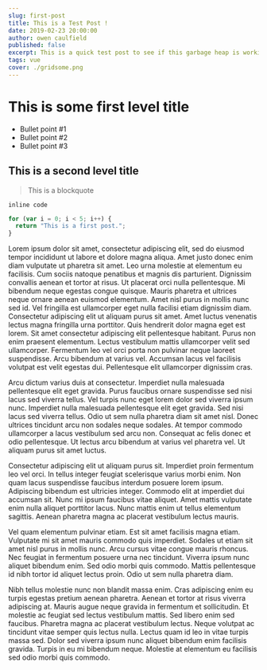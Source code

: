 ```yaml
---
slug: first-post
title: This is a Test Post !
date: 2019-02-23 20:00:00
author: owen caulfield
published: false
excerpt: This is a quick test post to see if this garbage heap is working.
tags: vue
cover: ./gridsome.png
---
```


# This is some first level title

- Bullet point #1
- Bullet point #2
- Bullet point #3

## This is a second level title

> This is a blockquote

`inline code`

```js
for (var i = 0; i < 5; i++) {
  return "This is a first post.";
}
```

Lorem ipsum dolor sit amet, consectetur adipiscing elit, sed do eiusmod tempor incididunt ut labore et dolore magna aliqua. Amet justo donec enim diam vulputate ut pharetra sit amet. Leo urna molestie at elementum eu facilisis. Cum sociis natoque penatibus et magnis dis parturient. Dignissim convallis aenean et tortor at risus. Ut placerat orci nulla pellentesque. Mi bibendum neque egestas congue quisque. Mauris pharetra et ultrices neque ornare aenean euismod elementum. Amet nisl purus in mollis nunc sed id. Vel fringilla est ullamcorper eget nulla facilisi etiam dignissim diam. Consectetur adipiscing elit ut aliquam purus sit amet. Amet luctus venenatis lectus magna fringilla urna porttitor. Quis hendrerit dolor magna eget est lorem. Sit amet consectetur adipiscing elit pellentesque habitant. Purus non enim praesent elementum. Lectus vestibulum mattis ullamcorper velit sed ullamcorper. Fermentum leo vel orci porta non pulvinar neque laoreet suspendisse. Arcu bibendum at varius vel. Accumsan lacus vel facilisis volutpat est velit egestas dui. Pellentesque elit ullamcorper dignissim cras.

Arcu dictum varius duis at consectetur. Imperdiet nulla malesuada pellentesque elit eget gravida. Purus faucibus ornare suspendisse sed nisi lacus sed viverra tellus. Vel turpis nunc eget lorem dolor sed viverra ipsum nunc. Imperdiet nulla malesuada pellentesque elit eget gravida. Sed nisi lacus sed viverra tellus. Odio ut sem nulla pharetra diam sit amet nisl. Donec ultrices tincidunt arcu non sodales neque sodales. At tempor commodo ullamcorper a lacus vestibulum sed arcu non. Consequat ac felis donec et odio pellentesque. Ut lectus arcu bibendum at varius vel pharetra vel. Ut aliquam purus sit amet luctus.

Consectetur adipiscing elit ut aliquam purus sit. Imperdiet proin fermentum leo vel orci. In tellus integer feugiat scelerisque varius morbi enim. Non quam lacus suspendisse faucibus interdum posuere lorem ipsum. Adipiscing bibendum est ultricies integer. Commodo elit at imperdiet dui accumsan sit. Nunc mi ipsum faucibus vitae aliquet. Amet mattis vulputate enim nulla aliquet porttitor lacus. Nunc mattis enim ut tellus elementum sagittis. Aenean pharetra magna ac placerat vestibulum lectus mauris.

Vel quam elementum pulvinar etiam. Est sit amet facilisis magna etiam. Vulputate mi sit amet mauris commodo quis imperdiet. Sodales ut etiam sit amet nisl purus in mollis nunc. Arcu cursus vitae congue mauris rhoncus. Nec feugiat in fermentum posuere urna nec tincidunt. Viverra ipsum nunc aliquet bibendum enim. Sed odio morbi quis commodo. Mattis pellentesque id nibh tortor id aliquet lectus proin. Odio ut sem nulla pharetra diam.

Nibh tellus molestie nunc non blandit massa enim. Cras adipiscing enim eu turpis egestas pretium aenean pharetra. Aenean et tortor at risus viverra adipiscing at. Mauris augue neque gravida in fermentum et sollicitudin. Et molestie ac feugiat sed lectus vestibulum mattis. Sed libero enim sed faucibus. Pharetra magna ac placerat vestibulum lectus. Neque volutpat ac tincidunt vitae semper quis lectus nulla. Lectus quam id leo in vitae turpis massa sed. Dolor sed viverra ipsum nunc aliquet bibendum enim facilisis gravida. Turpis in eu mi bibendum neque. Molestie at elementum eu facilisis sed odio morbi quis commodo.
